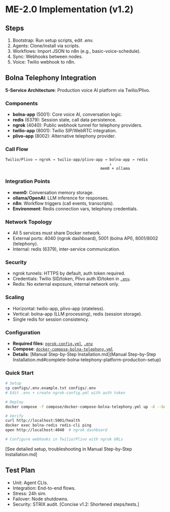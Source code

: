 # ME-2.0 Implementation (v1.2)

## Steps
1. Bootstrap: Run setup scripts, edit .env.
2. Agents: Clone/install via scripts.
3. Workflows: Import JSON to n8n (e.g., basic-voice-schedule).
4. Sync: Webhooks between nodes.
5. Voice: Twilio webhook to n8n.

## Bolna Telephony Integration
**5-Service Architecture**: Production voice AI platform via Twilio/Plivo.

### Components
- **bolna-app** (5001): Core voice AI, conversation logic.
- **redis** (6379): Session state, call data persistence.
- **ngrok** (4040): Public webhook tunnel for telephony providers.
- **twilio-app** (8001): Twilio SIP/WebRTC integration.
- **plivo-app** (8002): Alternative telephony provider.

### Call Flow
```
Twilio/Plivo → ngrok → twilio-app/plivo-app → bolna-app → redis
                                              ↓
                                          mem0 + ollama
```

### Integration Points
- **mem0**: Conversation memory storage.
- **ollama/OpenAI**: LLM inference for responses.
- **n8n**: Workflow triggers (call events, transcripts).
- **Environment**: Redis connection vars, telephony credentials.

### Network Topology
- All 5 services must share Docker network.
- External ports: 4040 (ngrok dashboard), 5001 (bolna API), 8001/8002 (telephony).
- Internal: redis (6379), inter-service communication.

### Security
- ngrok tunnels: HTTPS by default, auth token required.
- Credentials: Twilio SID/token, Plivo auth ID/token in [`.env`](../configs/.env).
- Redis: No external exposure, internal network only.

### Scaling
- Horizontal: twilio-app, plivo-app (stateless).
- Vertical: bolna-app (LLM processing), redis (session storage).
- Single redis for session consistency.

### Configuration
- **Required files**: [`ngrok-config.yml`](../configs/ngrok-config.yml), [`.env`](../configs/.env)
- **Compose**: [`docker-compose-bolna-telephony.yml`](../compose/docker-compose-bolna-telephony.yml)
- **Details**: [Manual Step-by-Step Installation.md](Manual Step-by-Step Installation.md#complete-bolna-telephony-platform-production-setup)

### Quick Start
```bash
# Setup
cp configs/.env.example.txt configs/.env
# Edit .env + create ngrok-config.yml with auth token

# Deploy
docker compose -f compose/docker-compose-bolna-telephony.yml up -d --build

# Verify
curl http://localhost:5001/health
docker exec bolna-redis redis-cli ping
open http://localhost:4040  # ngrok dashboard

# Configure webhooks in Twilio/Plivo with ngrok URLs
```

[See detailed setup, troubleshooting in Manual Step-by-Step Installation.md]

## Test Plan
- Unit: Agent CLIs.
- Integration: End-to-end flows.
- Stress: 24h sim.
- Failover: Node shutdowns.
- Security: STRIX audit.
[Concise v1.2: Shortened steps/tests.]
